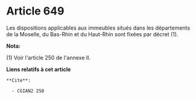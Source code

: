 # Article 649

Les dispositions applicables aux immeubles situés dans les départements de la Moselle, du Bas-Rhin et du Haut-Rhin sont
fixées par décret (1).

**Nota:**

(1) Voir l'article 250 de l'annexe II.

**Liens relatifs à cet article**

	**Cite**:

	  - CGIAN2 250
